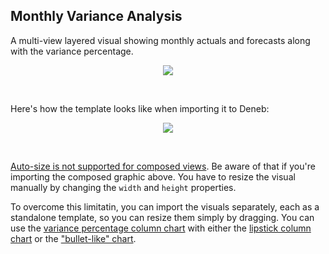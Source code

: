 ## Monthly Variance Analysis
A multi-view layered visual showing monthly actuals and forecasts along with the variance percentage.
<br />
<p align="center">
  <img src="https://github.com/shadfrigui/vega-lite/blob/f6f4fb5ced1a4d17b8d51b5b0c4dbb43affdd057/monthly-variance-analysis/images/monthly-variance-analysis.png" />
</p>
<br />

Here's how the template looks like when importing it to Deneb:
<br />

<p align="center">
  <img src="https://github.com/shadfrigui/vega-lite/blob/f6f4fb5ced1a4d17b8d51b5b0c4dbb43affdd057/deneb-templates/monthly-variance-analysis/images/monthly-variancee-analysis-ts.png" />
</p>
<br />

[Auto-size is not supported for composed views](https://vega.github.io/vega-lite/docs/size.html#limitations). Be aware of that if you're importing the composed graphic above. You have to resize the visual manually by changing the ```width``` and ```height``` properties. 

To overcome this limitatin, you can import the visuals separately, each as a standalone template, so you can resize them simply by dragging. You can use the [variance percentage column chart](https://github.com/shadfrigui/vega-lite/tree/main/deneb-templates/variance-percentage-column-chart) with either the [lipstick column chart](https://github.com/shadfrigui/vega-lite/tree/main/deneb-templates/actuals-vs-forecasts-lipstick-column-chart) or the ["bullet-like" chart](https://github.com/shadfrigui/vega-lite/tree/main/deneb-templates/actuals-vs-forecasts-bullet-like-chart).
<br />
<br />
